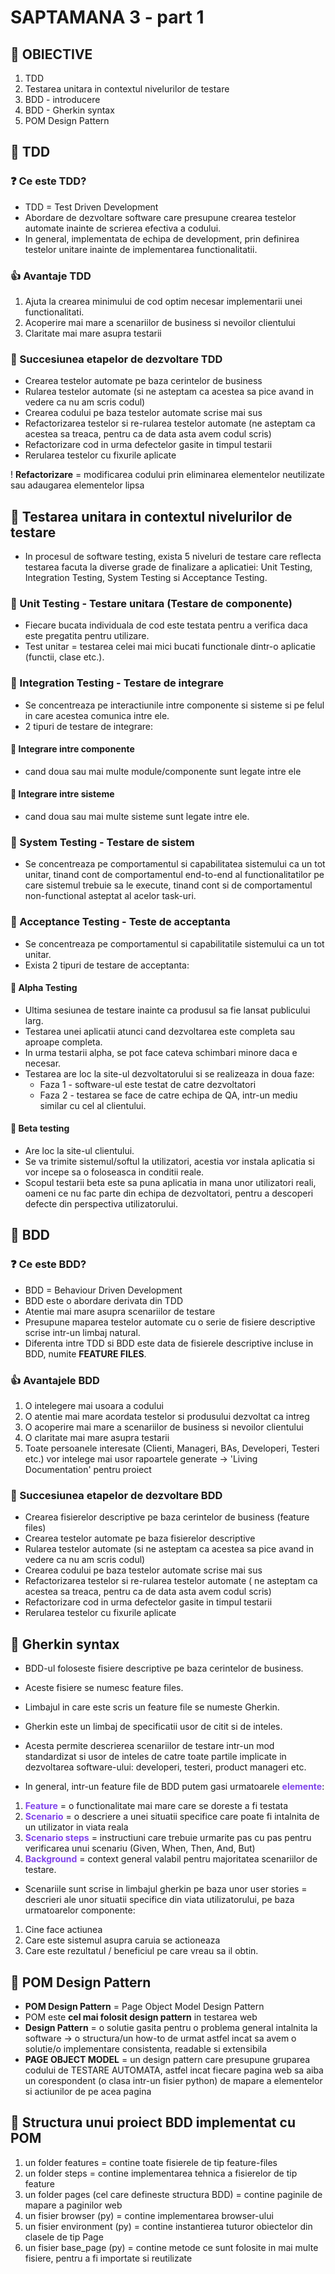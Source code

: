 # SAPTAMANA 3 - part 1

##  📝 OBIECTIVE
1. TDD
2. Testarea unitara in contextul nivelurilor de testare
3. BDD - introducere
4. BDD - Gherkin syntax
5. POM Design Pattern

## 🔶 TDD

### ❓ Ce este TDD?
- TDD = Test Driven Development
- Abordare de dezvoltare software care presupune
crearea testelor automate inainte de scrierea efectiva
a codului.
- In general, implementata de echipa de development, prin
definirea testelor unitare inainte de implementarea
functionalitatii.

### 👍 Avantaje TDD
1. Ajuta la crearea minimului de cod optim necesar implementarii
unei functionalitati.
2. Acoperire mai mare a scenariilor de business si nevoilor clientului
3. Claritate mai mare asupra testarii

### 📃 Succesiunea etapelor de dezvoltare TDD
- Crearea testelor automate pe baza cerintelor de business
- Rularea testelor automate (si ne asteptam ca acestea sa pice avand in vedere ca nu am scris codul)
- Crearea codului pe baza testelor automate scrise mai sus
- Refactorizarea testelor si re-rularea testelor automate (ne asteptam ca acestea sa treaca, pentru ca de data asta avem codul scris)
- Refactorizare cod in urma defectelor gasite in timpul testarii
- Rerularea testelor cu fixurile aplicate

! **Refactorizare** = modificarea codului prin eliminarea elementelor neutilizate sau adaugarea elementelor lipsa

## 🔶 Testarea unitara in contextul nivelurilor de testare
- In procesul de software testing, exista 5 niveluri de testare
care reflecta testarea facuta la diverse grade de finalizare
a aplicatiei: Unit Testing, Integration Testing, System Testing
si Acceptance Testing.

### 🔷 Unit Testing - Testare unitara (Testare de componente)
- Fiecare bucata individuala de cod este testata pentru
a verifica daca este pregatita pentru utilizare.
- Test unitar = testarea celei mai mici bucati functionale
dintr-o aplicatie (functii, clase etc.).

### 🔷 Integration Testing - Testare de integrare
- Se concentreaza pe interactiunile intre componente
si sisteme si pe felul in care acestea comunica intre ele.
- 2 tipuri de testare de integrare:
#### 🔹 Integrare intre componente
- cand doua sau mai multe module/componente sunt legate intre ele
#### 🔹 Integrare intre sisteme
- cand doua sau mai multe sisteme sunt legate intre ele.

### 🔷 System Testing - Testare de sistem
- Se concentreaza pe comportamentul si capabilitatea sistemului
ca un tot unitar, tinand cont de comportamentul end-to-end
al functionalitatilor pe care sistemul trebuie sa le execute,
tinand cont si de comportamentul non-functional asteptat al acelor task-uri.

### 🔷 Acceptance Testing - Teste de acceptanta
- Se concentreaza pe comportamentul si capabilitatile sistemului ca un tot
unitar.
- Exista 2 tipuri de testare de acceptanta:
#### 🔹 Alpha Testing
- Ultima sesiunea de testare inainte ca produsul sa fie lansat
publicului larg.
- Testarea unei aplicatii atunci cand dezvoltarea este completa
sau aproape completa.
- In urma testarii alpha, se pot face cateva schimbari minore
daca e necesar.
- Testarea are loc la site-ul dezvoltatorului si se realizeaza
in doua faze:
  - Faza 1 - software-ul este testat de catre dezvoltatori
  - Faza 2 - testarea se face de catre echipa de QA, intr-un
mediu similar cu cel al clientului.

#### 🔹 Beta testing
- Are loc la site-ul clientului.
- Se va trimite sistemul/softul la utilizatori, acestia vor
instala aplicatia si vor incepe sa o foloseasca in conditii reale.
- Scopul testarii beta este sa puna aplicatia in mana unor utilizatori
reali, oameni ce nu fac parte din echipa de dezvoltatori, pentru
a descoperi defecte din perspectiva utilizatorului.

## 🔶 BDD

### ❓ Ce este BDD?
- BDD = Behaviour Driven Development
- BDD este o abordare derivata din TDD
- Atentie mai mare asupra scenariilor de testare
- Presupune maparea testelor automate cu o serie de fisiere descriptive 
scrise intr-un limbaj natural.
- Diferenta intre TDD si BDD este data de fisierele descriptive
incluse in BDD, numite **FEATURE FILES**.

### 👍 Avantajele BDD

1. O intelegere mai usoara a codului
2. O atentie mai mare acordata testelor si produsului dezvoltat ca intreg
3. O acoperire mai mare a scenariilor de business si nevoilor clientului
4. O claritate mai mare asupra testarii
5. Toate persoanele interesate (Clienti, Manageri, BAs, Developeri, Testeri etc.)
vor intelege mai usor rapoartele generate -> 'Living Documentation' pentru proiect


### 📃 Succesiunea etapelor de dezvoltare BDD

- Crearea fisierelor descriptive pe baza cerintelor de business (feature files)
- Crearea testelor automate pe baza fisierelor descriptive
- Rularea testelor automate (si ne asteptam ca acestea sa pice avand in vedere ca nu am scris codul)
- Crearea codului pe baza testelor automate scrise mai sus
- Refactorizarea testelor si re-rularea testelor automate ( ne asteptam ca acestea sa treaca, pentru ca de data asta avem codul scris)
- Refactorizare cod in urma defectelor gasite in timpul testarii
- Rerularea testelor cu fixurile aplicate


## 🔶 Gherkin syntax

- BDD-ul foloseste fisiere descriptive pe baza cerintelor de business.
- Aceste fisiere se numesc feature files.
- Limbajul in care este scris un feature file se numeste Gherkin.
- Gherkin este un limbaj de specificatii usor de citit si de inteles.
- Acesta permite descrierea scenariilor de testare intr-un mod standardizat
si usor de inteles de catre toate partile implicate in dezvoltarea
software-ului: developeri, testeri, product manageri etc.

- In general, intr-un feature file de BDD putem gasi urmatoarele <span style="color:#8044EA">**elemente**</span>:
1. <span style="color:#8044EA">**Feature**</span> = o functionalitate mai mare care se doreste a fi testata
2. <span style="color:#8044EA">**Scenario**</span> = o descriere a unei situatii specifice care poate fi intalnita de un utilizator in viata reala
3. <span style="color:#8044EA">**Scenario steps**</span> = instructiuni care trebuie urmarite pas cu pas pentru verificarea unui scenariu (Given, When, Then, And, But)
4. <span style="color:#8044EA">**Background**</span> = context general valabil pentru majoritatea scenariilor de testare.

- Scenariile sunt scrise in limbajul gherkin pe baza unor user stories = descrieri ale unor situatii specifice din viata utilizatorului, pe baza urmatoarelor componente:
1. Cine face actiunea
2. Care este sistemul asupra caruia se actioneaza
3. Care este rezultatul / beneficiul pe care vreau sa il obtin.


## 🔶 POM Design Pattern
- **POM Design Pattern** = Page Object Model Design Pattern
- POM este **cel mai folosit design pattern** in testarea web
- **Design Pattern** = o solutie gasita pentru o problema general
intalnita la software -> o structura/un how-to de urmat astfel incat sa avem o solutie/o implementare consistenta, readable si extensibila
- **PAGE OBJECT MODEL** = un design pattern care presupune gruparea
codului de TESTARE AUTOMATA, astfel incat fiecare pagina web sa aiba un corespondent (o clasa intr-un fisier python) de mapare
a elementelor si actiunilor de pe acea pagina

## 🔶 Structura unui proiect BDD implementat cu POM

1. un folder features = contine toate fisierele de tip feature-files
2. un folder steps = contine implementarea tehnica a fisierelor de tip feature
3. un folder pages (cel care defineste structura BDD) = contine paginile de mapare a paginilor web
4. un fisier browser (py) = contine implementarea browser-ului
5. un fisier environment (py) = contine instantierea tuturor obiectelor din clasele de tip Page
6. un fisier base_page (py) = contine metode ce sunt folosite in mai multe fisiere,
pentru a fi importate si reutilizate
